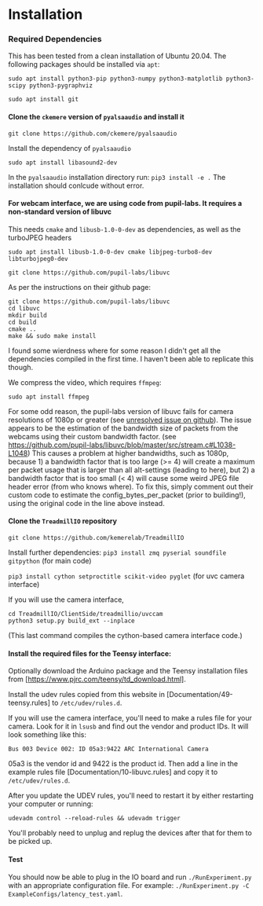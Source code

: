 # Installation

### Required Dependencies
This has been tested from a clean installation of Ubuntu 20.04. The following
packages should be installed via `apt`:

`sudo apt install python3-pip python3-numpy python3-matplotlib python3-scipy python3-pygraphviz`

`sudo apt install git`

#### Clone the `ckemere` version of `pyalsaaudio` and install it

`git clone https://github.com/ckemere/pyalsaaudio`

Install the dependency of `pyalsaaudio`

`sudo apt install libasound2-dev`

In the `pyalsaaudio` installation directory run: `pip3 install -e .`
The installation should conlcude without error.

#### For webcam interface, we are using code from pupil-labs. It requires a non-standard version of libuvc
This needs `cmake` and `libusb-1.0-0-dev` as dependencies, as well as the turboJPEG headers

`sudo apt install libusb-1.0-0-dev cmake libjpeg-turbo8-dev libturbojpeg0-dev` 

`git clone https://github.com/pupil-labs/libuvc`

As per the instructions on their github page:
```
git clone https://github.com/pupil-labs/libuvc
cd libuvc
mkdir build
cd build
cmake .. 
make && sudo make install
```

I found some wierdness where for some reason I didn't get all the dependencies
compiled in the first time. I haven't been able to replicate this though.

We compress the video, which requires `ffmpeg`:

`sudo apt install ffmpeg`

For some odd reason, the pupil-labs version of libuvc fails for camera resolutions of 1080p or greater (see [unresolved issue on github](https://github.com/pupil-labs/pyuvc/issues/73)). The issue appears to be the estimation of the bandwidth size of packets from the webcams using their custom bandwidth factor. (see https://github.com/pupil-labs/libuvc/blob/master/src/stream.c#L1038-L1048) This causes a problem at higher bandwidths, such as 1080p, because 1) a bandwidth factor that is too large (>= 4) will create a maximum per packet usage that is larger than all alt-settings (leading to here), but 2) a bandwidth factor that is too small (< 4) will cause some weird JPEG file header error (from who knows where). To fix this, simply comment out their custom code to estimate the config_bytes_per_packet (prior to building!), using the original code in the line above instead. 


#### Clone the `TreadmillIO` repository

`git clone https://github.com/kemerelab/TreadmillIO`

Install further dependencies:
`pip3 install zmq pyserial soundfile gitpython` (for main code)

`pip3 install cython setproctitle scikit-video pyglet` (for uvc camera interface)

If you will use the camera interface, 
```
cd TreadmillIO/ClientSide/treadmillio/uvccam
python3 setup.py build_ext --inplace
```
(This last command compiles the cython-based camera interface code.)

#### Install the required files for the Teensy interface:
Optionally download the Arduino package and the Teensy installation files from
[https://www.pjrc.com/teensy/td_download.html].

Install the udev rules copied from this website in
[Documentation/49-teensy.rules] to `/etc/udev/rules.d`.

If you will use the camera interface, you'll need to make a rules file for your
camera. Look for it in `lsusb` and find out the vendor and product IDs. It will
look something like this:

`Bus 003 Device 002: ID 05a3:9422 ARC International Camera`

05a3 is the vendor id and 9422 is the product id. Then add a line in the example
rules file [Documentation/10-libuvc.rules] and copy it to `/etc/udev/rules.d`.

After you update the UDEV rules, you'll need to restart it by either restarting
your computer or running:

`udevadm control --reload-rules && udevadm trigger`

You'll probably need to unplug and replug the devices after that for them to
be picked up.

#### Test
You should now be able to plug in the IO board and run `./RunExperiment.py` with
an appropriate configuration file.  For example: 
`./RunExperiment.py -C ExampleConfigs/latency_test.yaml`.

